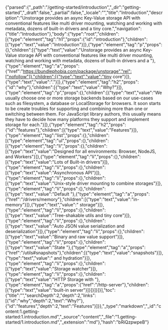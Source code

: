 {"parsed":{"_path":"/getting-started/introduction","_dir":"getting-started","_draft":false,"_partial":false,"_locale":"","title":"Introduction","description":"Unstorage provides an async Key-Value storage API with conventional features like multi driver mounting, watching and working with metadata, dozens of built-in drivers and a tiny core.","navigation":{"title":"Introduction"},"body":{"type":"root","children":[{"type":"element","tag":"h1","props":{"id":"introduction"},"children":[{"type":"text","value":"Introduction"}]},{"type":"element","tag":"p","props":{},"children":[{"type":"text","value":"Unstorage provides an async Key-Value storage API with conventional features like multi driver mounting, watching and working with metadata, dozens of built-in drivers and a "},{"type":"element","tag":"a","props":{"href":"https://bundlephobia.com/package/unstorage","rel":["nofollow"]},"children":[{"type":"text","value":"tiny core"}]},{"type":"text","value":"."}]},{"type":"element","tag":"h2","props":{"id":"why"},"children":[{"type":"text","value":"Why?"}]},{"type":"element","tag":"p","props":{},"children":[{"type":"text","value":"We usually choose one or more storage backends based on our use-cases such as filesystem, a database or LocalStorage for browsers. It soon starts to be create troubles for supporting and combining more than one or switching between them. For JavaScript library authors, this usually means they have to decide how many platforms they support and implement storage for each."}]},{"type":"element","tag":"h2","props":{"id":"features"},"children":[{"type":"text","value":"Features"}]},{"type":"element","tag":"list","props":{},"children":[{"type":"element","tag":"ul","props":{},"children":[{"type":"element","tag":"li","props":{},"children":[{"type":"text","value":"Designed for all environments: Browser, NodeJS, and Workers"}]},{"type":"element","tag":"li","props":{},"children":[{"type":"text","value":"Lots of Built-in drivers"}]},{"type":"element","tag":"li","props":{},"children":[{"type":"text","value":"Asynchronous API"}]},{"type":"element","tag":"li","props":{},"children":[{"type":"text","value":"Unix-style driver mounting to combine storages"}]},{"type":"element","tag":"li","props":{},"children":[{"type":"text","value":"Default "},{"type":"element","tag":"a","props":{"href":"/drivers/memory"},"children":[{"type":"text","value":"in-memory"}]},{"type":"text","value":" storage"}]},{"type":"element","tag":"li","props":{},"children":[{"type":"text","value":"Tree-shakable utils and tiny core"}]},{"type":"element","tag":"li","props":{},"children":[{"type":"text","value":"Auto JSON value serialization and deserialization"}]},{"type":"element","tag":"li","props":{},"children":[{"type":"text","value":"Binary and raw value support"}]},{"type":"element","tag":"li","props":{},"children":[{"type":"text","value":"State "},{"type":"element","tag":"a","props":{"href":"/utils#snapshots"},"children":[{"type":"text","value":"snapshots"}]},{"type":"text","value":" and hydration"}]},{"type":"element","tag":"li","props":{},"children":[{"type":"text","value":"Storage watcher"}]},{"type":"element","tag":"li","props":{},"children":[{"type":"text","value":"HTTP Storage with "},{"type":"element","tag":"a","props":{"href":"/http-server"},"children":[{"type":"text","value":"built-in server"}]}]}]}]}],"toc":{"title":"","searchDepth":2,"depth":2,"links":[{"id":"why","depth":2,"text":"Why?"},{"id":"features","depth":2,"text":"Features"}]}},"_type":"markdown","_id":"content:1.getting-started:1.introduction.md","_source":"content","_file":"1.getting-started/1.introduction.md","_extension":"md"},"hash":"bRiQzpwpeB"}